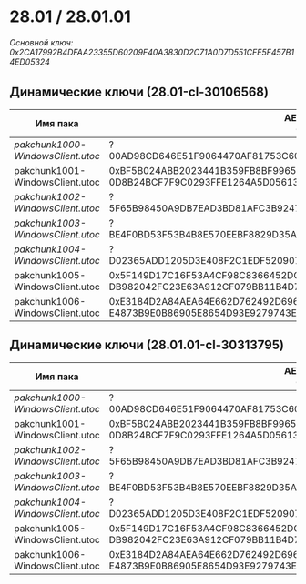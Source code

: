 # 28.01 / 28.01.01

###### Основной ключ: 0x2CA17992B4DFAA23355D60209F40A3830D2C71A0D7D551CFE5F457B14ED05324

## Динамические ключи (28.01-cl-30106568)

| Имя пака                              | AES Ключ</br>GUID                                                                                            | HiRes Текстуры |
|-----------------------------------|---------------------------------------------------------------------------------------------------------|-------------------|
| *pakchunk1000-WindowsClient.utoc* | ?</br>00AD98CD646E51F9064470AF81753C60 																  | ✔️                 |
| pakchunk1001-WindowsClient.utoc   | 0xBF5B024ABB2023441B359FB8BF99659705B59FB33D75A817E06B3163BFE847FE</br>0D8B24BCF7F9C0293FFE1264A5D05613 | ✔️                 |
| *pakchunk1002-WindowsClient.utoc* | ?</br>5F65B98450A9DB7EAD3BD81AFC3B9247 															      | ❌                 |
| *pakchunk1003-WindowsClient.utoc* | ?</br>BE4F0BD53F53B4B8E570EEBF8829D35A																  | ❌                 |
| *pakchunk1004-WindowsClient.utoc* | ?</br>D02365ADD1205D3E408F2C1EDF520907															      | ❌                 |
| pakchunk1005-WindowsClient.utoc   | 0x5F149D17C16F53A4CF98C8366452DCC4F5C5CA89B7B3921C0E9485CFCADC75F4</br>DB982042FC23E63A912CF079BB11B4D7 | ❌                 |
| pakchunk1006-WindowsClient.utoc   | 0xE3184D2A84AEA64E662D762492D696616337348975B358927667D5230CBD31ED</br>E4873B9E0B86905E8654D93E9279743E | ✔️                 |

## Динамические ключи (28.01.01-cl-30313795)

| Имя пака                              | AES Ключ</br>GUID                                                                                            | HiRes Текстуры |
|-----------------------------------|---------------------------------------------------------------------------------------------------------|-------------------|
| *pakchunk1000-WindowsClient.utoc* | ?</br>00AD98CD646E51F9064470AF81753C60 																  | ✔️                 |
| pakchunk1001-WindowsClient.utoc   | 0xBF5B024ABB2023441B359FB8BF99659705B59FB33D75A817E06B3163BFE847FE</br>0D8B24BCF7F9C0293FFE1264A5D05613 | ✔️                 |
| *pakchunk1002-WindowsClient.utoc* | ?</br>5F65B98450A9DB7EAD3BD81AFC3B9247 																  | ❌                 |
| *pakchunk1003-WindowsClient.utoc* | ?</br>BE4F0BD53F53B4B8E570EEBF8829D35A 																  | ❌                 |
| *pakchunk1004-WindowsClient.utoc* | ?</br>D02365ADD1205D3E408F2C1EDF520907 																  | ❌                 |
| pakchunk1005-WindowsClient.utoc   | 0x5F149D17C16F53A4CF98C8366452DCC4F5C5CA89B7B3921C0E9485CFCADC75F4</br>DB982042FC23E63A912CF079BB11B4D7 | ❌                 |
| pakchunk1006-WindowsClient.utoc   | 0xE3184D2A84AEA64E662D762492D696616337348975B358927667D5230CBD31ED</br>E4873B9E0B86905E8654D93E9279743E | ✔️                 |